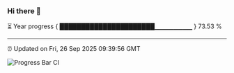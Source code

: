 ### Hi there 👋

⏳ Year progress { ██████████████████████▁▁▁▁▁▁▁▁ } 73.53 %

---

⏰ Updated on Fri, 26 Sep 2025 09:39:56 GMT

![Progress Bar CI](https://github.com/IshwaranRudhara/GIT-ACTION/workflows/Progress%20Bar%20CI/badge.svg)
